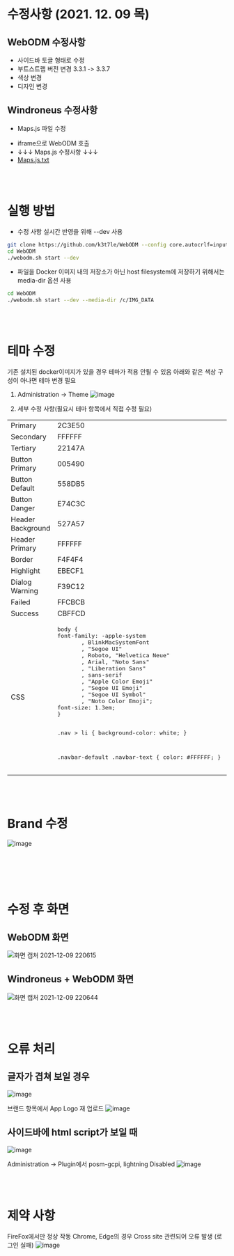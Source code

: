 # 수정사항 (2021. 12. 09 목)

## WebODM 수정사항
* 사이드바 토글 형태로 수정
* 부트스트랩 버전 변경 3.3.1 -> 3.3.7
* 색상 변경
* 디자인 변경

## Windroneus 수정사항
* Maps.js 파일 수정
- iframe으로 WebODM 호출
- ↓↓↓ Maps.js 수정사항 ↓↓↓
- [Maps.js.txt](https://github.com/k3t7le/WebODM/files/7685358/Maps.js.txt)


<br><br>
# 실행 방법
* 수정 사항 실시간 반영을 위해 --dev 사용

```bash
git clone https://github.com/k3t7le/WebODM --config core.autocrlf=input --depth 1
cd WebODM
./webodm.sh start --dev
```

* 파일을 Docker 이미지 내의 저장소가 아닌 host filesystem에 저장하기 위해서는 media-dir 옵션 사용

```bash
cd WebODM
./webodm.sh start --dev --media-dir /c/IMG_DATA
```

<br><br>
# 테마 수정
기존 설치된 docker이미지가 있을 경우 테마가 적용 안될 수 있음 
아래와 같은 색상 구성이 아나면 테마 변경 필요

1. Administration -> Theme
![image](https://user-images.githubusercontent.com/61860152/145421175-6ba91bb3-2bb4-4f2d-a9df-86bc56edbc99.png)

2. 세부 수정 사항(필요시 테마 항목에서 직접 수정 필요)
<table>
<tr><td>Primary</td> <td>2C3E50</td></tr>
<tr><td>Secondary</td> <td>FFFFFF</td></tr>
<tr><td>Tertiary</td> <td>22147A</td></tr>
<tr><td>Button Primary</td> <td>005490</td></tr>
<tr><td>Button Default</td> <td>558DB5</td></tr>
<tr><td>Button Danger</td> <td>E74C3C</td></tr>
<tr><td>Header Background</td> <td>527A57</td></tr>
<tr><td>Header Primary</td> <td>FFFFFF</td></tr>
<tr><td>Border</td> <td>F4F4F4</td></tr>
<tr><td>Highlight</td> <td>EBECF1</td></tr>
<tr><td>Dialog Warning</td> <td>F39C12</td></tr>
<tr><td>Failed</td> <td>FFCBCB</td></tr>
<tr><td>Success</td> <td>CBFFCD</td></tr>
<tr><td>CSS</td> 
<td>
<pre>
body {
font-family: -apple-system
       , BlinkMacSystemFont
       , "Segoe UI"
       , Roboto, "Helvetica Neue"
       , Arial, "Noto Sans"
       , "Liberation Sans"
       , sans-serif
       , "Apple Color Emoji"
       , "Segoe UI Emoji"
       , "Segoe UI Symbol"
       , "Noto Color Emoji";
font-size: 1.3em;
}

.nav > li {
background-color: white;
}

.navbar-default .navbar-text {
color: #FFFFFF;
}
</pre>
</td>
</tr>
</table>


<br><br>
# Brand 수정
![image](https://user-images.githubusercontent.com/61860152/145426680-2e740480-c424-4505-a726-7480c13ffde9.png)


<br><br><br><br>
# 수정 후 화면
## WebODM 화면
![화면 캡처 2021-12-09 220615](https://user-images.githubusercontent.com/61860152/145403072-3172df31-9f06-4371-9b65-4a8c20683bad.png)
## Windroneus + WebODM 화면
![화면 캡처 2021-12-09 220644](https://user-images.githubusercontent.com/61860152/145403337-8f2031c6-c8b6-4c8a-ba88-b04ed9245c45.png)

<br><br>
# 오류 처리
## 글자가 겹쳐 보일 경우 
![image](https://user-images.githubusercontent.com/61860152/145431323-6d0732fa-b869-4b5a-b9c7-cf5a43333a6d.png)

브랜드 항목에서 App Logo 재 업로드
![image](https://user-images.githubusercontent.com/61860152/145431548-4f63c1d4-07fb-4a0e-b07f-24dd493db2af.png)

## 사이드바에 html script가 보일 때
![image](https://user-images.githubusercontent.com/61860152/145432190-611622ab-8f68-44c4-8af9-ba8e7cdab1e9.png)

Administration -> Plugin에서 posm-gcpi, lightning Disabled
![image](https://user-images.githubusercontent.com/61860152/145432406-0962dc26-8d0e-4c4a-9d2c-3dbaf32416ae.png)


<br><br>
# 제약 사항
FireFox에서만 정상 작동 Chrome, Edge의 경우 Cross site 관련되어 오류 발생 (로그인 실패)
![image](https://user-images.githubusercontent.com/61860152/145428216-5e282ce3-89ea-4967-986d-02a17a5aa62f.png)
